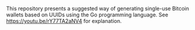 This repository presents a suggested way of generating single-use Bitcoin wallets based on UUIDs using the Go programming language.
See https://youtu.be/rY77TA2aNV4 for explanation.
